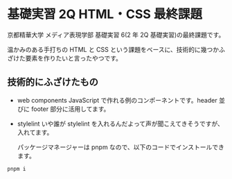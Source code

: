 # 基礎実習 2Q HTML・CSS 最終課題

京都精華大学 メディア表現学部 基礎実習 6(2 年 2Q 基礎実習)の最終課題です。

温かみのある手打ちの HTML と CSS という課題をベースに、技術的に幾つかふざけた要素を作りたいと言ったやつです。

## 技術的にふざけたもの

- web components
  JavaScript で作れる例のコンポーネントです。header 並びに footer 部分に活用してます。

- stylelint
  いや誰が stylelint を入れるんだよって声が聞こえてきそうですが、入れてます。

  パッケージマネージャーは pnpm なので、以下のコードでインストールできます。

```bash
pnpm i
```
